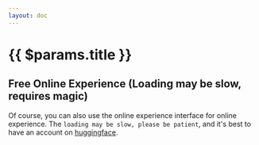 ```yaml
---
layout: doc
---
```


<script setup>
import { useData } from 'vitepress'
import { onMounted } from 'vue'

const { params } = useData()

onMounted(() => {
    document.title = params.value.title
})

</script>

<h1>{{ $params.title }}</h1>

## Free Online Experience (Loading may be slow, requires magic)

Of course, you can also use the online experience interface for online experience. The `loading may be slow, please be patient`, and it's best to have an account on [huggingface](https://huggingface.co/). 

<iframe
	:src="params.url"
	frameborder="0"
	width="100%"
	height="1000"
></iframe>